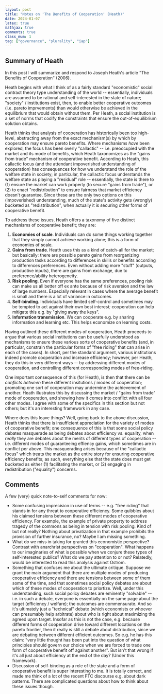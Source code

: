 ```yaml
---
layout: post
title: "Notes on 'The Benefits of Cooperation' (Heath)"
date: 2024-01-07
latex: true
mathjax: true
comments: true
class_num: 1
tag: ["governance", "plurality", "iap"]
---
```


## Summary of Heath

In this post I will summarize and respond to Joseph Heath's article "The Benefits of Cooperation" (2006).

Heath begins with what I think of as a fairly standard "economistic" social contract theory type understanding of the world -- essentially, individuals are assumed to be rational and self-interested in the state of nature; "society" / institutions exist, then, to enable better cooperative outcomes (i.e. pareto imprvements) than would otherwise be achieved in the equilibrium that would obtain without them. Per Heath, a social institution is a set of norms that codify the constraints that ensure the out-of-equilibrium solution obtains.

Heath thinks that analysis of cooperation has historically been too high-level, abstracting away from the exact mechanism(s) by which by cooperation may ensure pareto benefits. Where mechanisms _have_ been explored, the focus has been overly "callactic" -- i.e. preoccupied with the market and its mode of benefits, which Heath taxonomizes as the "gains from trade" mechanism of cooperative benefit. According to Heath, this callactic focus (and the attendant impoverished understanding of cooperation) has consequences for how we understand the role of the welfare state in society; in particular, the callactic focus understands the welfare state as playing a "residual" role -- essentially, the state is there to (1) ensure the market can work properly (to secure "gains from trade"), or (2) to enact "redistribution" to ensure fairness that market efficiency doesn't guarantee. Since these are the only two options on this (impoverished) understanding, much of the state's activity gets (wrongly) bucketed as "redistribution", when actually it is securing other forms of cooperative benefit.

To address these issues, Heath offers a taxonomy of five distinct mechanisms of cooperative benefit; they are:

1. **Economies of scale**. Individuals can do some things working together that they simply cannot achieve working alone; this is a form of economies of scale.
2. **Gains from trade**. Heath uses this as a kind of catch-all for the market; but basically: there are possible pareto gains from reorganizing production tasks according to differences in skills or benefits according to differences preferences. Even without adding more "stuff" (outputs, productive inputs), there are gains from exchange, due to preference/ability heterogeneity.
3. **Risk pooling**. Even if everyone has the same preferences, pooling risk can make us all better off ex ante because of risk aversion and the law of large numbers. Especially relevant in cases where the average benefit is small and there is a lot of variance in outcomes.
4. **Self-binding**. Individuals have limited self-control and sometimes may be tempted to act against their own best interest; cooperation can help mitigate this e.g. by "giving away the keys".
5. **Information transmission**. We can cooperate e.g. by sharing information and learning etc. This helps economize on learning costs.

Having outlined these different modes of cooperation, Heath proceeds to argue that various social institutions can be usefully understood as mechanisms to ensure these various sorts of cooperative benefits (and, in particular, constrain the particular forms of "free riding" that can arise in each of the cases). In short, per the standard argument, various institutions indeed promote cooperation and increase efficiency; however, per Heath, they do this in very different ways -- by addressing different modes of cooperation, and controlling different corresponding modes of free-riding.

One important consequence of this (for Heath), is then that there can be _conflicts between_ these different insitutions / modes of cooperation; promoting one sort of cooperation may undermine the achievement of another. Heath illustrates this by discussing the market / "gains from trade" mode of cooperation, and showing how it comes into conflict with all four other modes. I agree with some of the specifics in this section but not others; but it's an interesting framework in any case.

Where does this leave things? Well, going back to the above discussion, Heath thinks that there is insufficient appreciation for the variety of modes of cooperative benefit; one consequence of this is that some social policy debates masquerade as being debates about efficiency vs. equality, when _really_ they are debates about the merits of different types of cooperation -- i.e. different modes of guaranteeing effiency gains, which sometimes are in conflict per above. This masquerading arises because of the "callactic focus" which treats the market as the entire story for ensuring cooperative efficiency benefits; as such, everything else that the state does must get bucketed as either (1) facilitating the market, or (2) engaging in redistribution ("equality") concerns.

## Comments

A few (very) quick note-to-self comments for now:

- Some confusing imprecision in use of terms -- e.g. "free riding" that stands in for any threat to cooperative efficiency. Some quibbles about his claimed tensions between these different modes of cooperative efficiency. For example, the example of private property to address tragedy of the commons as being in tension with risk pooling. Kind of but not really? Nothing about privatization in that example prohibits the provision of further insurance, no? Maybe I am missing something.
- What do we miss in taking for granted this economistic perspective? Contrast with anarchrist perspectives on "cooperation". What happens to our imaginaries of what is possible when we conjure these types of self-interested publics? What do we pay attention to or not? Relatedly, would be interested to read this analysis against Ostrom.
- Something that confuses me about the ultimate critique. Suppose we grant the main argument that there are multiple modes of producing cooperative efficiency and there are tensions between some of them some of the time, and that sometimes social policy debates are about which of these modes of cooperation to priortize. Well, under this understanding, such social policy debates are eminently "solvable" -- i.e. in such a debate, everyone is essentially on the same page about the target (efficiency / welfare); the outcomes are commensurate. And so it's ultimately just a "technical" debate (which economists or whoever can presumably help arbitrate) about who is right about maximizing the agreed upon target. Insofar as this is not the case, e.g. because different forms of cooperation drive toward different locations on the pareto frontier, then it really _is_ still a debate about distribution, since we are debating between different efficient outcomes. So e.g. he has this claim: "very little thought has been put into the question of what principles should govern our choice when we are forced to trade one form of cooperative benefit off against another". But isn't that wrong if it's all just about efficiency at the end of the day? (Under this framework).
- Discussion of self-binding as a role of the state and a form of cooperative benefit is super interesting to me. It is totally correct, and made me think of a lot of the recent FTC discourse e.g. about dark patterns. There are complicated questions about how to think about these issues though.
